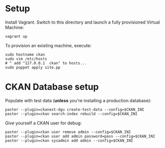# Setup

Install Vagrant. Switch to this directory and launch a fully provisioned Virtual Machine:

    vagrant up

To provision an existing machine, execute:

    sudo hostname ckan
    sudo vim /etc/hosts
    # ^ add "127.0.0.1  ckan" to hosts...
    sudo puppet apply site.pp

# CKAN Database setup

Populate with test data (**unless** you're installing a production database):

    paster --plugin=ckanext-dgu create-test-data --config=$CKAN_INI
    paster --plugin=ckan search-index rebuild --config=$CKAN_INI

Give yourself a CKAN user for debug:

    paster --plugin=ckan user remove admin --config=$CKAN_INI
    paster --plugin=ckan user add admin password=pass --config=$CKAN_INI
    paster --plugin=ckan sysadmin add admin --config=$CKAN_INI
